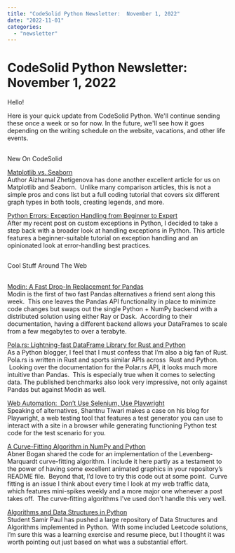 ```yaml
---
title: "CodeSolid Python Newsletter:  November 1, 2022"
date: "2022-11-01"
categories: 
  - "newsletter"
---
```

# CodeSolid Python Newsletter:  November 1, 2022
Hello!

  
Here is your quick update from CodeSolid Python. We'll continue sending these once a week or so for now. In the future, we'll see how it goes depending on the writing schedule on the website, vacations, and other life events.

##   
New On CodeSolid

[Matplotlib vs. Seaborn](https://codesolid.com/matplotlib-vs-seaborn/)  
Author Aizhamal Zhetigenova has done another excellent article for us on Matplotlib and Seaborn.  Unlike many comparison articles, this is not a simple pros and cons list but a full coding tutorial that covers six different graph types in both tools, creating legends, and more.

  
[Python Errors: Exception Handling from Beginner to Expert](https://codesolid.com/python-errors/)  
After my recent post on custom exceptions in Python, I decided to take a step back with a broader look at handling exceptions in Python. This article features a beginner-suitable tutorial on exception handling and an opinionated look at error-handling best practices.

##   
Cool Stuff Around The Web  
 

[Modin: A Fast Drop-In Replacement for Pandas](https://modin.readthedocs.io/en/stable/)  
Modin is the first of two fast Pandas alternatives a friend sent along this week.  This one leaves the Pandas API functionality in place to minimize code changes but swaps out the single Python + NumPy backend with a distributed solution using either Ray or Dask.  According to their documentation, having a different backend allows your DataFrames to scale from a few megabytes to over a terabyte.

[Pola.rs: Lightning-fast DataFrame Library for Rust and Python](https://www.pola.rs/)  
As a Python blogger, I feel that I must confess that I’m also a big fan of Rust. Pola.rs is written in Rust and sports similar APIs across  Rust and Python.  Looking over the documentation for the Polar.rs API, it looks much more intuitive than Pandas.  This is especially true when it comes to selecting data. The published benchmarks also look very impressive, not only against Pandas but against Modin as well.

[Web Automation:  Don’t Use Selenium, Use Playwright](https://new.pythonforengineers.com/blog/web-automation-dont-use-selenium-use-playwright/)  
Speaking of alternatives, Shantnu Tiwari makes a case on his blog for Playwright, a web testing tool that features a test generator you can use to interact with a site in a browser while generating functioning Python test code for the test scenario for you.

[A Curve-Fitting Algorithm in NumPy and Python](https://github.com/abnerbog/levenberg-marquardt-method)  
Abner Bogan shared the code for an implementation of the Levenberg-Marquardt curve-fitting algorithm. I include it here partly as a testament to the power of having some excellent animated graphics in your repository’s README file.  Beyond that, I’d love to try this code out at some point.  Curve fitting is an issue I think about every time I look at my web traffic data, which features mini-spikes weekly and a more major one whenever a post takes off.  The curve-fitting algorithms I've used don't handle this very well.

[Algorithms and Data Structures in Python](https://github.com/SamirPaul1/DSAlgo)  
Student Samir Paul has pushed a large repository of Data Structures and Algorithms implemented in Python.  With some included Leetcode solutions, I’m sure this was a learning exercise and resume piece, but I thought it was worth pointing out just based on what was a substantial effort.
